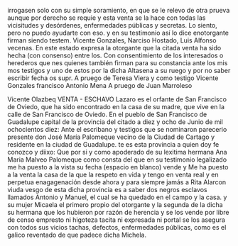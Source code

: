 irrogasen solo con su simple soramiento, en que se le relevo de otra prueva aunque por derecho se requie
y esta venta se la hace con todas las vicisitudes y desórdenes, enfermedades públicas y secretas.
Lo siento, pero no puedo ayudarte con eso.
y en su testimonio así lo dice enotorgante firman siendo testem. Vicente Gonzales, Narciso Hostado, Luis Alfonso vecenas. En este estado expresa la otorgante que la citada venta ha sido hecha (con consenso) entre los.
Con consentimiento de los interesados o herederos que nes quienes también firman para su constancia ante los mis mos testigos y uno de estos por la dicha Altasena a su ruego y por no saber escribir fecha os supr.
A pruego de Teresa Viera y como testigo Vicente Gonzales
francisco Antonio Mena
A pruego de Juan Marroleso

Vicente Olazbeq
VENTA - ESCHAVO
Lazaro es el orfante de San Francisco de Oviedo, que ha sido
encontrado en la casa de su madre, que vive en la calle de
San Francisco de Oviedo.
En el pueblo de San Francisco de Guadalupe capital de la provincia del citado a diez y ocho de Junio de mil ochocientos diez: Ante el escribano y testigos que se nominaron parecerio presente don José María Palomeque vecino de la Ciudad de Cartago y residente en la ciudad de Guadalupe.
te es esta provincia a quien doy fe conozco y diixo: Que por si y como apoderado de su lexitima hermana Ana Maria Malveo Palomeque como consta del que en su testimonio legalizado me ha puesto a la vista su fecha (espacio en blanco) vende y
Me ha puesto a la venta la casa de la que la respeto en vida y tengo en venta real y en perpetua enagagenación desde ahora y para siempre jamás a Rita Alarcon viuda vesgo de esta dicha provincia es a saber dos negros esclavos llamados Antonio y Manuel, el cual se ha quedado en el campo y la casa.
y su mujer Micaela el primero propio del otorgante y la segunda de la dicha su hermana que los hubieron por razón de herencia y se los vende por libre de censo empresto ni higoteza tacita ni expresada ni portal se los asegura con
todos sus vicios tachas, defectos, enfermedades públicas,
como es el galico reventado de que padece dicha Michela.